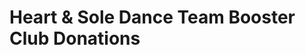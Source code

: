# Heart & Sole Dance Team Booster Club Donations

<div id="CustomDonationsForm"></div>

<script>
  var LoadCDScripts = function () {
    var cdscript = document.createElement('script');
    cdscript.onerror = function (e) {
        document.head.removeChild(this);
        setTimeout(LoadCDScripts, 1750);
    };
    cdscript.onload = function () {
        CustomDonations.BuildForm({
        account: 'e22f1a89-f7ab-425a-afc4-c74166e6d4da',
        form: '9f3b8bdb-7b30-4768-9c9e-c7263b2031ca',
        allocation: null, /* optional. Use an allocation ID, like 'AH664' (w/ quotes) to be default selected on form load */
        memberId: null, /* optional. If the current user is authenticated, you can insert their user ID, like '02943' (with quotes) */
        apiVersion: 'v1',
        interval: null, /* if null, then user must select one time or recurring (if enabled). Optionally can set to 'once', 'monthly','quarterly', or 'yearly' */
        loadingText: 'Loading Secure Form...',
        paymentVersion: 2, /*  1: for modal payment window. 2: for inline payment with Google/Apple Pay options */
        baseUrl: 'https://api.customdonations.com',
        mode: 'live', /* change to 'test' to run in test mode. Use card 4242 4242 4242 4242 for testing. */
      });
    };
    cdscript.src = "https://api.customdonations.com/v1/js/form-builder.min.js?v=" + new Date().getTime();
    document.head.appendChild(cdscript);
  }
  LoadCDScripts();
</script>
